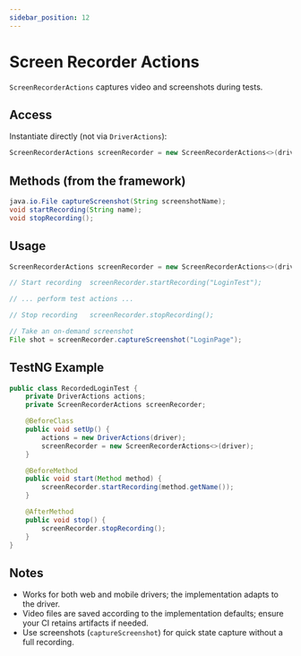 ```yaml
---
sidebar_position: 12
---
```


# Screen Recorder Actions

`ScreenRecorderActions` captures video and screenshots during tests.

## Access

Instantiate directly (not via `DriverActions`):
```java
ScreenRecorderActions screenRecorder = new ScreenRecorderActions<>(driver);
```

## Methods (from the framework)

```java
java.io.File captureScreenshot(String screenshotName);
void startRecording(String name);
void stopRecording();
```

## Usage

```java
ScreenRecorderActions screenRecorder = new ScreenRecorderActions<>(driver);

// Start recording	screenRecorder.startRecording("LoginTest");

// ... perform test actions ...

// Stop recording	screenRecorder.stopRecording();

// Take an on-demand screenshot
File shot = screenRecorder.captureScreenshot("LoginPage");
```

## TestNG Example

```java
public class RecordedLoginTest {
    private DriverActions actions;
    private ScreenRecorderActions screenRecorder;

    @BeforeClass
    public void setUp() {
        actions = new DriverActions(driver);
        screenRecorder = new ScreenRecorderActions<>(driver);
    }

    @BeforeMethod
    public void start(Method method) {
        screenRecorder.startRecording(method.getName());
    }

    @AfterMethod
    public void stop() {
        screenRecorder.stopRecording();
    }
}
```

## Notes

- Works for both web and mobile drivers; the implementation adapts to the driver.
- Video files are saved according to the implementation defaults; ensure your CI retains artifacts if needed.
- Use screenshots (`captureScreenshot`) for quick state capture without a full recording. 